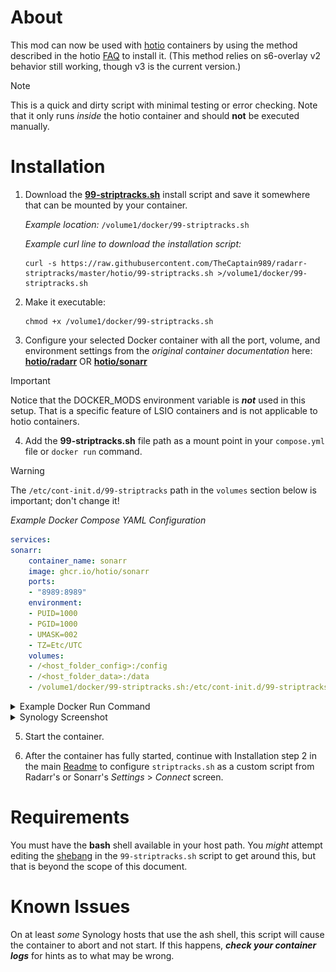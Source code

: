 # About
This mod can now be used with [hotio](https://hotio.dev/) containers by using the method described in the hotio [FAQ](https://hotio.dev/faq/#:~:text=I%20would%20like%20to%20execute%20my%20own%20scripts%20on%20startup%2C%20how%20would%20I%20do%20this%3F) to install it.
(This method relies on s6-overlay v2 behavior still working, though v3 is the current version.)

> [!NOTE]
> This is a quick and dirty script with minimal testing or error checking.  Note that it only runs *inside* the hotio container and should **not** be executed manually.

# Installation
1. Download the **[99-striptracks.sh](./99-striptracks.sh)** install script and save it somewhere that can be mounted by your container.  

    *Example location:*  `/volume1/docker/99-striptracks.sh`  

    *Example curl line to download the installation script:*  

    ```shell
    curl -s https://raw.githubusercontent.com/TheCaptain989/radarr-striptracks/master/hotio/99-striptracks.sh >/volume1/docker/99-striptracks.sh
    ```

2. Make it executable:

    ```shell
    chmod +x /volume1/docker/99-striptracks.sh
    ```

3. Configure your selected Docker container with all the port, volume, and environment settings from the *original container documentation* here:  
   **[hotio/radarr](https://hotio.dev/containers/radarr/ "Radarr Docker container")**  OR  **[hotio/sonarr](https://hotio.dev/containers/sonarr/ "Sonarr Docker container")**

> [!IMPORTANT]
> Notice that the DOCKER_MODS environment variable is ***not*** used in this setup.  That is a specific feature of LSIO containers and is not applicable to hotio containers.

4. Add the **99-striptracks.sh** file path as a mount point in your `compose.yml` file or `docker run` command.  

> [!WARNING]
> The `/etc/cont-init.d/99-striptracks` path in the `volumes` section below is important; don't change it!

   *Example Docker Compose YAML Configuration*

   ```yaml
   services:
   sonarr:
       container_name: sonarr
       image: ghcr.io/hotio/sonarr
       ports:
       - "8989:8989"
       environment:
       - PUID=1000
       - PGID=1000
       - UMASK=002
       - TZ=Etc/UTC
       volumes:
       - /<host_folder_config>:/config
       - /<host_folder_data>:/data
       - /volume1/docker/99-striptracks.sh:/etc/cont-init.d/99-striptracks
   ```  

   <details>
   <summary>Example Docker Run Command</summary>

   ```shell
   docker run --rm \
       --name sonarr \
       -p 8989:8989 \
       -e PUID=1000 \
       -e PGID=1000 \
       -e UMASK=002 \
       -e TZ="Etc/UTC" \
       -v /<host_folder_config>:/config \
       -v /<host_folder_data>:/data \
       -v /volume1/docker/99-striptracks.sh:/etc/cont-init.d/99-striptracks \
       ghcr.io/hotio/sonarr
   ```  

   </details>
   <details>
   <summary>Synology Screenshot</summary>
  
   *Example Synology Configuration*  
   ![striptracks hotio](hotio-striptracks-synology.png "Synology container ettings")

> [!CAUTION]
> Please be sure that your mount points for `/config` and `/data` above do not overlap with the newly added mount point!

   </details>

5. Start the container.

6. After the container has fully started, continue with Installation step 2 in the main [Readme](../README.md#installation) to configure `striptracks.sh` as a custom script from Radarr's or Sonarr's *Settings* > *Connect* screen.

# Requirements
You must have the **bash** shell available in your host path.  You *might* attempt editing the [shebang](https://en.wikipedia.org/wiki/Shebang_(Unix)) in the `99-striptracks.sh` script to get around this, but that is beyond the scope of this document.

# Known Issues
On at least *some* Synology hosts that use the ash shell, this script will cause the container to abort and not start.  If this happens, ***check your container logs*** for hints as to what may be wrong.
